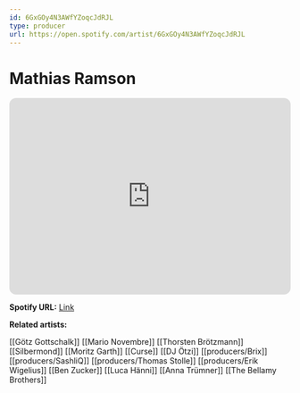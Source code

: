 ```yaml
---
id: 6GxGOy4N3AWfYZoqcJdRJL
type: producer
url: https://open.spotify.com/artist/6GxGOy4N3AWfYZoqcJdRJL
---
```

# Mathias Ramson

<iframe style="border-radius:12px" src="https://open.spotify.com/embed/artist/6GxGOy4N3AWfYZoqcJdRJL" width="100%" height="352" frameBorder="0" allowfullscreen="" allow="autoplay; clipboard-write; encrypted-media; fullscreen; picture-in-picture" loading="lazy"></iframe>

**Spotify URL:** [Link](https://open.spotify.com/artist/6GxGOy4N3AWfYZoqcJdRJL)

**Related artists:**

[[Götz Gottschalk]]
[[Mario Novembre]]
[[Thorsten Brötzmann]]
[[Silbermond]]
[[Moritz Garth]]
[[Curse]]
[[DJ Ötzi]]
[[producers/Brix]]
[[producers/SashliQ]]
[[producers/Thomas Stolle]]
[[producers/Erik Wigelius]]
[[Ben Zucker]]
[[Luca Hänni]]
[[Anna Trümner]]
[[The Bellamy Brothers]]
